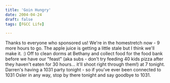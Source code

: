 ```yaml
---
title: 'Goin Hungry'
date: 2004-04-24
draft: false
tags: [FGCC Life]

---
```


Thanks to everyone who sponsored us! We're in the homestretch now - 9 more hours to go. The apple juice is getting a little stale but I think we'll make it. :) Off to clean dorms at Bethany and collect food for the food bank before we have our "feast" (aka subs - don't try feeding 40 kids pizza after they haven't eaten for 30 hours... it'll shoot right through them!) at 7 tonight. Darren's having a 1031 party tonight - so if you've ever been connected to 1031 Osler in any way, stop by there tonight and say goodbye to 1031.